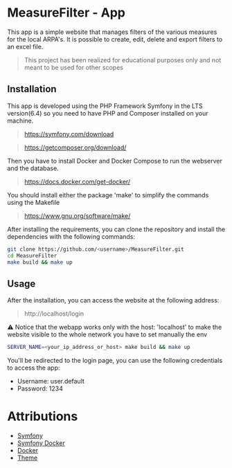 # MeasureFilter - App

This app is a simple website that manages filters of the various measures for the local ARPA's. It is possible to create, edit, delete and export filters to an excel file.

> This project has been realized for educational purposes only and not meant to be used for other scopes

## Installation

This app is developed using the PHP Framework Symfony in the LTS version(6.4) 
so you need to have PHP and Composer installed on your machine.


>https://symfony.com/download

>https://getcomposer.org/download/

Then you have to install Docker and Docker Compose to run the webserver and the database.

>https://docs.docker.com/get-docker/

You should install either the package 'make' to simplify the commands using the Makefile

>https://www.gnu.org/software/make/

After installing the requirements, you can clone the repository and install the dependencies with the following commands:

```bash
git clone https://github.com/<username>/MeasureFilter.git
cd MeasureFilter
make build && make up
```
## Usage

After the installation, you can access the website at the following address:

>http://localhost/login

⚠️ Notice that the webapp works only with the host: 'localhost' to make the website visible to the whole network you have to set manually the env

```bash
SERVER_NAME=<your_ip_address_or_host> make build && make up
```


You'll be redirected to the login page, you can use the following credentials to access the app:

- Username: user.default
- Password: 1234

# Attributions
- [Symfony](https://symfony.com/)
- [Symfony Docker](https://github.com/dunglas/symfony-docker/tree/main)
- [Docker](https://www.docker.com/)
- [Theme](https://startbootstrap.com/theme/sb-admin-2)

